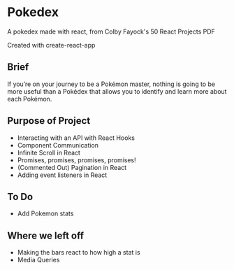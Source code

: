# Pokedex

A pokedex made with react, from Colby Fayock's 50 React Projects PDF

Created with create-react-app

## Brief

If you’re on your journey to be a Pokémon master, nothing is going to be more useful than a Pokédex that allows you to identify and learn more about each Pokémon.

## Purpose of Project

- Interacting with an API with React Hooks
- Component Communication
- Infinite Scroll in React
- Promises, promises, promises, promises!
- (Commented Out) Pagination in React
- Adding event listeners in React

## To Do

- Add Pokemon stats

## Where we left off

- Making the bars react to how high a stat is
- Media Queries
